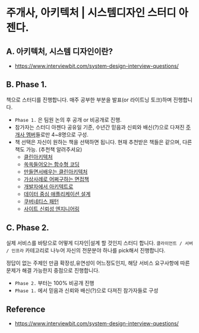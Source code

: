 # 주개사, 아키텍처 | 시스템디자인 스터디 아젠다.
## A. 아키텍처, 시스템 디자인이란?
- https://www.interviewbit.com/system-design-interview-questions/

## B. Phase 1.
책으로 스터디를 진행합니다. 매주 공부한 부분을 발표(or 라이트닝 토크)하며 진행합니다.

- `Phase 1.` 은 팀원 논의 후 공개 or 비공개로 진행.
- 참가자는 스터디 아젠다 공유일 기준, 수년간 믿음과 신뢰와 배신(?)으로 다져진 [주개사 멤버](https://github.com/official-joogaesa)들로만 4~8명으로 구성.
- 책 선택은 자신이 원하는 책을 선택하면 됩니다. 현재 추천받은 책들은 같으며, 다른 책도 가능. (추천책 알려주셔요)
    - [클린아키텍처](http://www.kyobobook.co.kr/product/detailViewKor.laf?ejkGb=KOR&mallGb=KOR&barcode=9788966262472&orderClick=LAG&Kc=)
    - [쏙쏙들어오는 함수형 코딩](http://www.kyobobook.co.kr/product/detailViewKor.laf?ejkGb=KOR&mallGb=KOR&barcode=9791191600759&orderClick=LAG&Kc=)
    - [만들면서배우는 클린아키텍처](http://www.kyobobook.co.kr/product/detailViewKor.laf?ejkGb=KOR&mallGb=KOR&barcode=9791158392758&orderClick=LAG&Kc=)
    - [가상사례로 어쩌구하는 면접책](http://www.kyobobook.co.kr/product/detailViewKor.laf?ejkGb=KOR&mallGb=KOR&barcode=9788966263158&orderClick=LAG&Kc=)
    - [개발자에서 아키텍트로](http://www.kyobobook.co.kr/product/detailViewKor.laf?ejkGb=KOR&mallGb=KOR&barcode=9791162244326&orderClick=LAG&Kc=)
    - [데이터 중심 애플리케이션 설계](http://www.kyobobook.co.kr/product/detailViewKor.laf?ejkGb=KOR&mallGb=KOR&barcode=9791158390983&orderClick=LAG&Kc=)
    - [쿠버네티스 패턴](http://www.kyobobook.co.kr/product/detailViewKor.laf?ejkGb=KOR&mallGb=KOR&barcode=9791189909123&orderClick=LAG&Kc=)
    - [사이트 신뢰성 엔지니어링](http://www.kyobobook.co.kr/product/detailViewKor.laf?ejkGb=KOR&mallGb=KOR&barcode=9791188621088&orderClick=LAG&Kc=)






## C. Phase 2.
실제 서비스를 바탕으로 어떻게 디자인|설계 할 것인지 스터디 합니다. `클라이언트 / 서버 / 인프라` 카테고리로 나누어 자신의 전문분야 하나를 pick해서 진행합니다. 

정답이 없는 주제인 만큼 확장성,유연성이 어느정도인지, 해당 서비스 요구사항에 따른 문제가 해결 가능한지 중점으로 진행합니다.

- `Phase 2.` 부터는 100% 비공개 진행
- `Phase 1.` 에서 믿음과 신뢰와 배신(?)으로 다져진 참가자들로 구성


## Reference
- https://www.interviewbit.com/system-design-interview-questions/